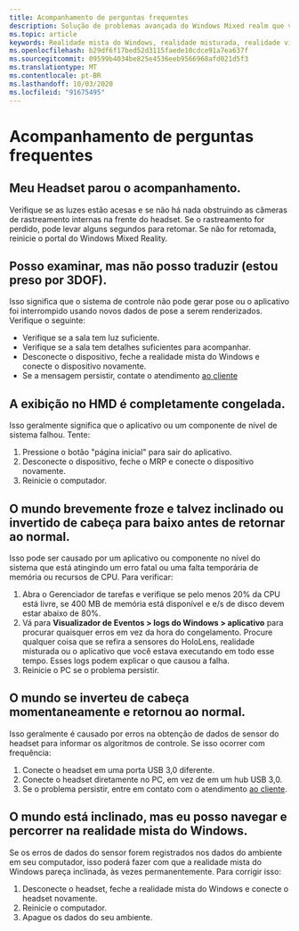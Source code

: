```yaml
---
title: Acompanhamento de perguntas frequentes
description: Solução de problemas avançada do Windows Mixed realm que vai além da nossa documentação de suporte padrão do consumidor.
ms.topic: article
keywords: Realidade mista do Windows, realidade misturada, realidade virtual, VR, Sr, solução de problemas, erros, ajuda, suporte, rastreamento
ms.openlocfilehash: b29df6f17bed52d3115faede10cdce91a7ea637f
ms.sourcegitcommit: 09599b4034be825e4536eeb9566968afd021d5f3
ms.translationtype: MT
ms.contentlocale: pt-BR
ms.lasthandoff: 10/03/2020
ms.locfileid: "91675495"
---
```

# <a name="tracking-faqs"></a>Acompanhamento de perguntas frequentes

## <a name="my-headset-has-stopped-tracking"></a>Meu Headset parou o acompanhamento.

Verifique se as luzes estão acesas e se não há nada obstruindo as câmeras de rastreamento internas na frente do headset. Se o rastreamento for perdido, pode levar alguns segundos para retomar. Se não for retomada, reinicie o portal do Windows Mixed Reality. 

## <a name="i-can-look-around-but-i-cant-translate-im-stuck-in-3dof"></a>Posso examinar, mas não posso traduzir (estou preso por 3DOF).

Isso significa que o sistema de controle não pode gerar pose ou o aplicativo foi interrompido usando novos dados de pose a serem renderizados. Verifique o seguinte:
* Verifique se a sala tem luz suficiente.
* Verifique se a sala tem detalhes suficientes para acompanhar.
* Desconecte o dispositivo, feche a realidade mista do Windows e conecte o dispositivo novamente.
* Se a mensagem persistir, contate o atendimento [ao cliente](https://support.microsoft.com/)

## <a name="the-view-in-the-hmd-is-completely-frozen"></a>A exibição no HMD é completamente congelada.

Isso geralmente significa que o aplicativo ou um componente de nível de sistema falhou. Tente:
1. Pressione o botão "página inicial" para sair do aplicativo.
2. Desconecte o dispositivo, feche o MRP e conecte o dispositivo novamente.
3. Reinicie o computador.

## <a name="the-world-briefly-froze-and-perhaps-tilted-or-flipped-upside-down-before-returning-to-normal"></a>O mundo brevemente froze e talvez inclinado ou invertido de cabeça para baixo antes de retornar ao normal.

Isso pode ser causado por um aplicativo ou componente no nível do sistema que está atingindo um erro fatal ou uma falta temporária de memória ou recursos de CPU. Para verificar:
1. Abra o Gerenciador de tarefas e verifique se pelo menos 20% da CPU está livre, se 400 MB de memória está disponível e e/s de disco devem estar abaixo de 80%.
2. Vá para **Visualizador de Eventos > logs do Windows > aplicativo** para procurar quaisquer erros em vez da hora do congelamento. Procure qualquer coisa que se refira a sensores do HoloLens, realidade misturada ou o aplicativo que você estava executando em todo esse tempo. Esses logs podem explicar o que causou a falha.
3. Reinicie o PC se o problema persistir.

## <a name="the-world-flipped-upside-down-momentarily-and-returned-to-normal"></a>O mundo se inverteu de cabeça momentaneamente e retornou ao normal.

Isso geralmente é causado por erros na obtenção de dados de sensor do headset para informar os algoritmos de controle. Se isso ocorrer com frequência:
1. Conecte o headset em uma porta USB 3,0 diferente.
2. Conecte o headset diretamente no PC, em vez de em um hub USB 3,0.
3. Se o problema persistir, entre em contato com o atendimento [ao cliente](https://support.microsoft.com/).

## <a name="the-world-is-tilted-but-i-can-navigate-and-walk-around-in-windows-mixed-reality"></a>O mundo está inclinado, mas eu posso navegar e percorrer na realidade mista do Windows.

Se os erros de dados do sensor forem registrados nos dados do ambiente em seu computador, isso poderá fazer com que a realidade mista do Windows pareça inclinada, às vezes permanentemente. Para corrigir isso:
1. Desconecte o headset, feche a realidade mista do Windows e conecte o headset novamente.
2. Reinicie o computador.
3. Apague os dados do seu ambiente.

